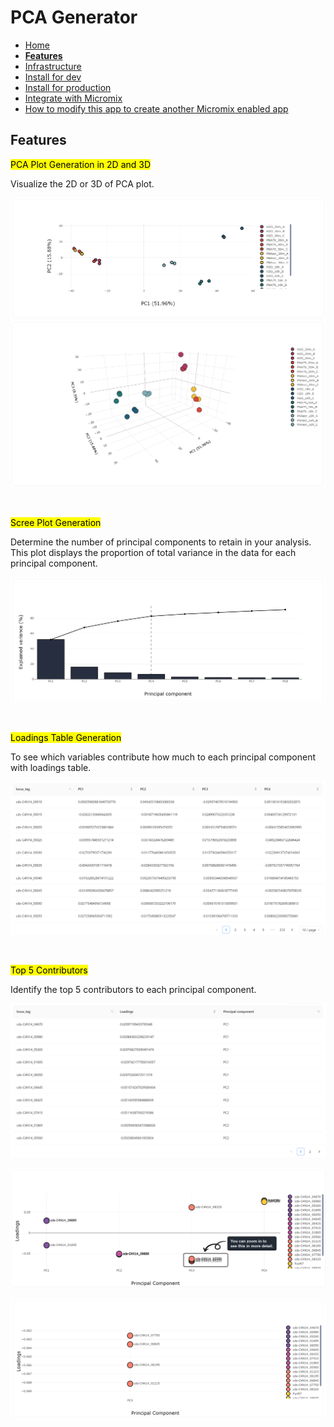 # PCA Generator

- [Home](README.md)
- **[Features](features.md)**
- [Infrastructure](infrastructure.md)
- [Install for dev](install_for_dev.md)
- [Install for production](install_for_production.md)
- [Integrate with Micromix](integrate_with_micromix.md)
- [How to modify this app to create another Micromix enabled app](how_to_modify_this_app_to_create_another_micromix_enabled_app.md)

## Features

<mark>PCA Plot Generation in 2D and 3D</mark> 

Visualize the 2D or 3D of PCA plot.

![pca_2d](images_for_markdown_files/md__pca_plot_2d.png)
![pca_3d](images_for_markdown_files/md__pca_plot_3d.png)  

<p>&nbsp;</p>

<mark>Scree Plot Generation</mark>

Determine the number of principal components to retain in your analysis. This plot displays the proportion of total variance in the data for each principal component.

![scree_plot](images_for_markdown_files/md__scree_plot.png)

<p>&nbsp;</p>

<mark>Loadings Table Generation</mark>

To see which variables contribute how much to each principal component with loadings table.

![loadings_table](images_for_markdown_files/md__loadings_table.png)

<p>&nbsp;</p>

<mark>Top 5 Contributors</mark>

Identify the top 5 contributors to each principal component.

![top_5_contributors_table](images_for_markdown_files/md__top_5_contributors_table.png)

![top_5_contributors_plot](images_for_markdown_files/md__top_5_contributors_plot.png)

![top_5_contributors_plot_zoom](images_for_markdown_files/md__top_5_contributors_plot_zoom_view.png)